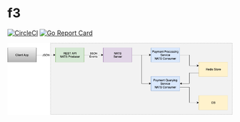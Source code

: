 # f3

[![CircleCI](https://img.shields.io/circleci/project/github/xav/f3/master.svg?style=flat)](https://circleci.com/gh/xav/f3)
[![Go Report Card](https://goreportcard.com/badge/github.com/xav/f3)](https://goreportcard.com/report/github.com/xav/f3)

![Architecture](https://github.com/xav/f3/blob/master/architecture.png)
